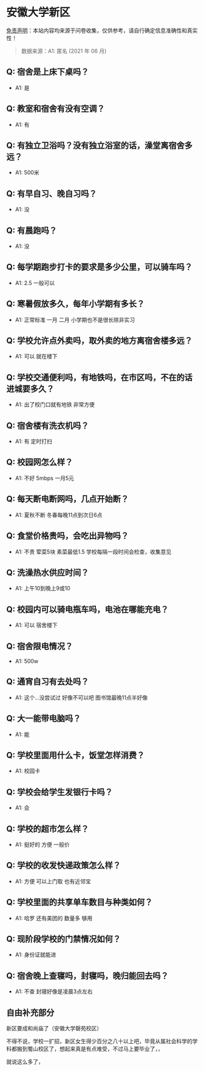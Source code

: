 # 安徽大学新区

[免责声明](https://colleges.chat/#_3)：本站内容均来源于问卷收集，仅供参考，请自行确定信息准确性和真实性！

> 数据来源：A1: 匿名 (2021 年 06 月)

## Q: 宿舍是上床下桌吗？

- A1: 是

## Q: 教室和宿舍有没有空调？

- A1: 有

## Q: 有独立卫浴吗？没有独立浴室的话，澡堂离宿舍多远？

- A1: 500米

## Q: 有早自习、晚自习吗？

- A1: 没

## Q: 有晨跑吗？

- A1: 没

## Q: 每学期跑步打卡的要求是多少公里，可以骑车吗？

- A1: 2.5 一般可以

## Q: 寒暑假放多久，每年小学期有多长？

- A1: 正常标准 一月 二月 小学期也不是很长除非实习

## Q: 学校允许点外卖吗，取外卖的地方离宿舍楼多远？

- A1: 可以 就在楼下

## Q: 学校交通便利吗，有地铁吗，在市区吗，不在的话进城要多久？

- A1: 出了校门口就有地铁 非常方便

## Q: 宿舍楼有洗衣机吗？

- A1: 有 定时打扫

## Q: 校园网怎么样？

- A1: 不好 5mbps 一月5元

## Q: 每天断电断网吗，几点开始断？

- A1: 夏秋不断 冬春每晚11点到次日6点

## Q: 食堂价格贵吗，会吃出异物吗？

- A1: 不贵 荤菜5块 素菜最低1.5 学校每隔一段时间会检查，收集意见

## Q: 洗澡热水供应时间？

- A1: 上午10到晚上9或10

## Q: 校园内可以骑电瓶车吗，电池在哪能充电？

- A1: 可以  宿舍楼下

## Q: 宿舍限电情况？

- A1: 500w

## Q: 通宵自习有去处吗？

- A1: 这个...没尝试过 好像不可以吧 图书馆最晚11点半好像

## Q: 大一能带电脑吗？

- A1: 能

## Q: 学校里面用什么卡，饭堂怎样消费？

- A1: 校园卡

## Q: 学校会给学生发银行卡吗？

- A1: 会

## Q: 学校的超市怎么样？

- A1: 挺好的 方便 一般价

## Q: 学校的收发快递政策怎么样？

- A1: 方便 可以上门取 也有近邻宝

## Q: 学校里面的共享单车数目与种类如何？

- A1: 哈罗 还有美团的 数量多 够用

## Q: 现阶段学校的门禁情况如何？

- A1: 身份证就能进

## Q: 宿舍晚上查寝吗，封寝吗，晚归能回去吗？

- A1: 不查  封寝好像是凌晨3点左右

## 自由补充部分

新区要成和尚庙了（安徽大学磬苑校区）

不得不说，学校一扩招，新区女生得少百分之八十以上吧，毕竟从属社会科学的学科都搬到蜀山校区了，想起来真是有点难受，不过马上要毕业了，，

就说这么多了，